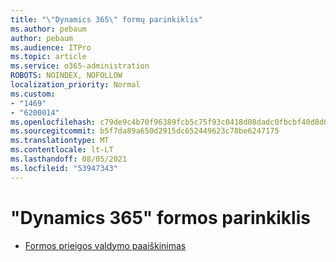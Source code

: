 ```yaml
---
title: "\"Dynamics 365\" formų parinkiklis"
ms.author: pebaum
author: pebaum
ms.audience: ITPro
ms.topic: article
ms.service: o365-administration
ROBOTS: NOINDEX, NOFOLLOW
localization_priority: Normal
ms.custom:
- "1469"
- "6200014"
ms.openlocfilehash: c79de9c4b70f96389fcb5c75f93c0418d08dadc0fbcbf40d8d0dc13143853087
ms.sourcegitcommit: b5f7da89a650d2915dc652449623c78be6247175
ms.translationtype: MT
ms.contentlocale: lt-LT
ms.lasthandoff: 08/05/2021
ms.locfileid: "53947343"
---
```

# <a name="dynamics-365-form-selector"></a>"Dynamics 365" formos parinkiklis

* [Formos prieigos valdymo paaiškinimas](https://docs.microsoft.com/dynamics365/customer-engagement/customize/control-access-forms)
